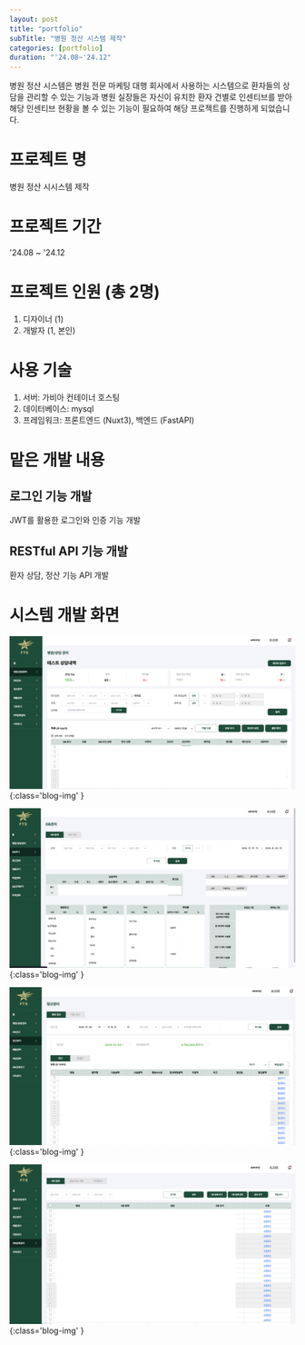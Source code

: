 ```yaml
---
layout: post
title: "portfolio"
subTitle: "병원 정산 시스템 제작"
categories: [portfolio]
duration: "'24.08~'24.12"
---
```


병원 정산 시스템은 병원 전문 마케팅 대행 회사에서 사용하는 시스템으로 환자들의 상담을 관리할 수 있는 기능과 병원 실장들은 자신이 유치한 환자 건별로 인센티브를 받아 해당 인센티브 현황을 볼 수 있는 기능이 필요하여 해당 프로젝트를 진행하게 되었습니다.

# 프로젝트 명

병원 정산 시시스템 제작

# 프로젝트 기간

'24.08 ~ '24.12

# 프로젝트 인원 (총 2명)

1. 디자이너 (1)
2. 개발자 (1, 본인)

# 사용 기술

1. 서버: 가비아 컨테이너 호스팅
2. 데이터베이스: mysql
3. 프레임워크: 프론트엔드 (Nuxt3), 백엔드 (FastAPI)

# 맡은 개발 내용

## 로그인 기능 개발

JWT를 활용한 로그인와 인증 기능 개발

## RESTful API 기능 개발

환자 상담, 정산 기능 API 개발

# 시스템 개발 화면

![patient](/assets/img/post/2024-12-31-병원-정산-시스템-제작-1.png){:class='blog-img' }

![analytics](/assets/img/post/2024-12-31-병원-정산-시스템-제작-2.png){:class='blog-img' }

![settlement](/assets/img/post/2024-12-31-병원-정산-시스템-제작-3.png){:class='blog-img' }

![media](/assets/img/post/2024-12-31-병원-정산-시스템-제작-4.png){:class='blog-img' }
